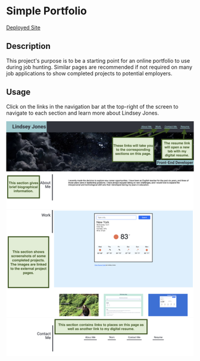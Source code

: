 # Simple Portfolio

<a href="https://l-jones-hub.github.io/challengeTwoUT/" title="" target="_blank">Deployed Site</a>

## Description

This project's purpose is to be a starting point for an online portfolio to use during job hunting. Similar pages are recommended if not required on many job applications to show completed projects to potential employers.

## Usage

Click on the links in the navigation bar at the top-right of the screen to navigate to each section and learn more about Lindsey Jones.

![The green arrows show the links in the navigation bar at the top of the page. The green boxes give short descriptions of each section.](./assets/images/Challenge-Two-top.png)
![This shows the middle of the page which contains screenshots of completed projects](./assets/images/Challenge-Two-middle.png)
![These links at the bottom of the page are identical to those in the navigation bar at the top of the page.](./assets/images/Challenge-Two-bottom.png)

